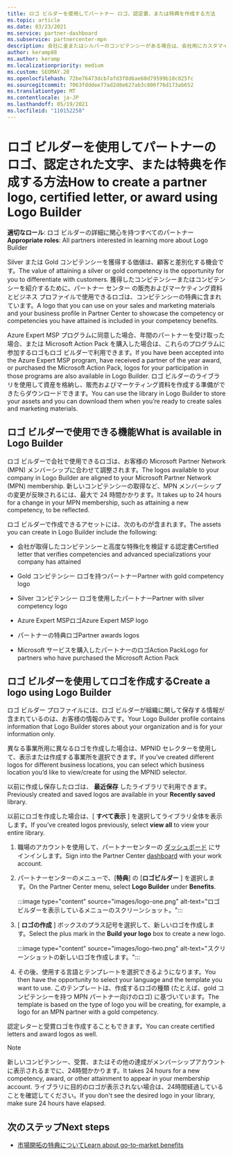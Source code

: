 ```yaml
---
title: ロゴ ビルダーを使用してパートナー ロゴ、認定書、または特典を作成する方法
ms.topic: article
ms.date: 03/23/2021
ms.service: partner-dashboard
ms.subservice: partnercenter-mpn
description: 会社に金またはシルバーのコンピテンシーがある場合は、会社用にカスタマイズされたロゴを生成するか、パートナー センター のロゴ ビルダー ツールを使用して、カスタマイズされた認定資格証明状を要求します。
author: keramp88
ms.author: keramp
ms.localizationpriority: medium
ms.custom: SEOMAY.20
ms.openlocfilehash: 72be76473dcb7afd3f8d6ae60d79599b10c025fc
ms.sourcegitcommit: 7063fdddee77ad2d8e627ab3c806f76d173ab652
ms.translationtype: MT
ms.contentlocale: ja-JP
ms.lasthandoff: 05/19/2021
ms.locfileid: "110152258"
---
```

# <a name="how-to-create-a-partner-logo-certified-letter-or-award-using-logo-builder"></a><span data-ttu-id="31e91-103">ロゴ ビルダーを使用してパートナーのロゴ、認定された文字、または特典を作成する方法</span><span class="sxs-lookup"><span data-stu-id="31e91-103">How to create a partner logo, certified letter, or award using Logo Builder</span></span>

<span data-ttu-id="31e91-104">**適切なロール**: ロゴ ビルダーの詳細に関心を持つすべてのパートナー</span><span class="sxs-lookup"><span data-stu-id="31e91-104">**Appropriate roles**: All partners interested in learning more about Logo Builder</span></span>

<span data-ttu-id="31e91-105">Silver または Gold コンピテンシーを獲得する価値は、顧客と差別化する機会です。</span><span class="sxs-lookup"><span data-stu-id="31e91-105">The value of attaining a silver or gold competency is the opportunity for you to differentiate with customers.</span></span> <span data-ttu-id="31e91-106">獲得したコンピテンシーまたはコンピテンシーを紹介するために、パートナー センター の販売およびマーケティング資料とビジネス プロファイルで使用できるロゴは、コンピテンシーの特典に含まれています。</span><span class="sxs-lookup"><span data-stu-id="31e91-106">A logo that you can use on your sales and marketing materials and your business profile in Partner Center to showcase the competency or competencies you have attained is included in your competency benefits.</span></span> 

<span data-ttu-id="31e91-107">Azure Expert MSP プログラムに同意した場合、年間のパートナーを受け取った場合、または Microsoft Action Pack を購入した場合は、これらのプログラムに参加するロゴもロゴ ビルダーで利用できます。</span><span class="sxs-lookup"><span data-stu-id="31e91-107">If you have been accepted into the Azure Expert MSP program, have received a partner of the year award, or purchased the Microsoft Action Pack, logos for your participation in those programs are also available in Logo Builder.</span></span> <span data-ttu-id="31e91-108">ロゴ ビルダーのライブラリを使用して資産を格納し、販売およびマーケティング資料を作成する準備ができたらダウンロードできます。</span><span class="sxs-lookup"><span data-stu-id="31e91-108">You can use the library in Logo Builder to store your assets and you can download them when you’re ready to create sales and marketing materials.</span></span> 

## <a name="what-is-available-in-logo-builder"></a><span data-ttu-id="31e91-109">ロゴ ビルダーで使用できる機能</span><span class="sxs-lookup"><span data-stu-id="31e91-109">What is available in Logo Builder</span></span>

<span data-ttu-id="31e91-110">ロゴ ビルダーで会社で使用できるロゴは、お客様の Microsoft Partner Network (MPN) メンバーシップに合わせて調整されます。</span><span class="sxs-lookup"><span data-stu-id="31e91-110">The logos available to your company in Logo Builder are aligned to your Microsoft Partner Network (MPN) membership.</span></span> <span data-ttu-id="31e91-111">新しいコンピテンシーの取得など、MPN メンバーシップの変更が反映されるには、最大で 24 時間かかります。</span><span class="sxs-lookup"><span data-stu-id="31e91-111">It takes up to 24 hours for a change in your MPN membership, such as attaining a new competency, to be reflected.</span></span>

<span data-ttu-id="31e91-112">ロゴ ビルダーで作成できるアセットには、次のものが含まれます。</span><span class="sxs-lookup"><span data-stu-id="31e91-112">The assets you can create in Logo Builder include the following:</span></span>

- <span data-ttu-id="31e91-113">会社が取得したコンピテンシーと高度な特殊化を検証する認定書</span><span class="sxs-lookup"><span data-stu-id="31e91-113">Certified letter that verifies competencies and advanced specializations your company has attained</span></span>

- <span data-ttu-id="31e91-114">Gold コンピテンシー ロゴを持つパートナー</span><span class="sxs-lookup"><span data-stu-id="31e91-114">Partner with gold competency logo</span></span>

- <span data-ttu-id="31e91-115">Silver コンピテンシー ロゴを使用したパートナー</span><span class="sxs-lookup"><span data-stu-id="31e91-115">Partner with silver competency logo</span></span>

- <span data-ttu-id="31e91-116">Azure Expert MSPロゴ</span><span class="sxs-lookup"><span data-stu-id="31e91-116">Azure Expert MSP logo</span></span>

- <span data-ttu-id="31e91-117">パートナーの特典ロゴ</span><span class="sxs-lookup"><span data-stu-id="31e91-117">Partner awards logos</span></span>

- <span data-ttu-id="31e91-118">Microsoft サービスを購入したパートナーのロゴAction Pack</span><span class="sxs-lookup"><span data-stu-id="31e91-118">Logo for partners who have purchased the Microsoft Action Pack</span></span>

## <a name="create-a-logo-using-logo-builder"></a><span data-ttu-id="31e91-119">ロゴ ビルダーを使用してロゴを作成する</span><span class="sxs-lookup"><span data-stu-id="31e91-119">Create a logo using Logo Builder</span></span>

<span data-ttu-id="31e91-120">ロゴ ビルダー プロファイルには、ロゴ ビルダーが組織に関して保存する情報が含まれているのは、お客様の情報のみです。</span><span class="sxs-lookup"><span data-stu-id="31e91-120">Your Logo Builder profile contains information that Logo Builder stores about your organization and is for your information only.</span></span>

<span data-ttu-id="31e91-121">異なる事業所用に異なるロゴを作成した場合は、MPNID セレクターを使用して、表示または作成する事業所を選択できます。</span><span class="sxs-lookup"><span data-stu-id="31e91-121">If you’ve created different logos for different business locations, you can select which business location you’d like to view/create for using the MPNID selector.</span></span>

<span data-ttu-id="31e91-122">以前に作成し保存したロゴは、 **最近保存** したライブラリで利用できます。</span><span class="sxs-lookup"><span data-stu-id="31e91-122">Previously created and saved logos are available in your **Recently saved** library.</span></span>

<span data-ttu-id="31e91-123">以前にロゴを作成した場合は、[ **すべて表示** ] を選択してライブラリ全体を表示します。</span><span class="sxs-lookup"><span data-stu-id="31e91-123">If you’ve created logos previously, select **view all** to view your entire library.</span></span>

1. <span data-ttu-id="31e91-124">職場のアカウントを使用して、パートナーセンターの [ダッシュボード](https://partner.microsoft.com/dashboard) にサインインします。</span><span class="sxs-lookup"><span data-stu-id="31e91-124">Sign into the Partner Center [dashboard](https://partner.microsoft.com/dashboard) with your work account.</span></span>

1. <span data-ttu-id="31e91-125">パートナーセンターのメニューで、[**特典**] の [**ロゴビルダー** ] を選択します。</span><span class="sxs-lookup"><span data-stu-id="31e91-125">On the Partner Center menu, select **Logo Builder** under **Benefits**.</span></span>
 
   :::image type="content" source="images/logo-one.png" alt-text="ロゴビルダーを表示しているメニューのスクリーンショット。":::

3. <span data-ttu-id="31e91-127">[ **ロゴの作成** ] ボックスのプラス記号を選択して、新しいロゴを作成します。</span><span class="sxs-lookup"><span data-stu-id="31e91-127">Select the plus mark in the **Build your logo** box to create a new logo.</span></span>

   :::image type="content" source="images/logo-two.png" alt-text="スクリーンショットの新しいロゴを作成します。":::

4. <span data-ttu-id="31e91-129">その後、使用する言語とテンプレートを選択できるようになります。</span><span class="sxs-lookup"><span data-stu-id="31e91-129">You then have the opportunity to select your language and the template you want to use.</span></span> <span data-ttu-id="31e91-130">このテンプレートは、作成するロゴの種類 (たとえば、gold コンピテンシーを持つ MPN パートナー向けのロゴ) に基づいています。</span><span class="sxs-lookup"><span data-stu-id="31e91-130">The template is based on the type of logo you will be creating, for example, a logo for an MPN partner with a  gold competency.</span></span>

<span data-ttu-id="31e91-131">認定レターと受賞ロゴを作成することもできます。</span><span class="sxs-lookup"><span data-stu-id="31e91-131">You can create certified letters and award logos as well.</span></span>

>[!NOTE]
><span data-ttu-id="31e91-132">新しいコンピテンシー、受賞、またはその他の達成がメンバーシップアカウントに表示されるまでに、24時間かかります。</span><span class="sxs-lookup"><span data-stu-id="31e91-132">It takes 24 hours for a new competency, award, or other attainment to appear in your membership account.</span></span> <span data-ttu-id="31e91-133">ライブラリに目的のロゴが表示されない場合は、24時間経過していることを確認してください。</span><span class="sxs-lookup"><span data-stu-id="31e91-133">If you don't see the desired logo in your library, make sure 24 hours have elapsed.</span></span>

## <a name="next-steps"></a><span data-ttu-id="31e91-134">次のステップ</span><span class="sxs-lookup"><span data-stu-id="31e91-134">Next steps</span></span>

- [<span data-ttu-id="31e91-135">市場開拓の特典について</span><span class="sxs-lookup"><span data-stu-id="31e91-135">Learn about go-to-market benefits</span></span>](mpn-learn-about-go-to-market-benefits.md)
